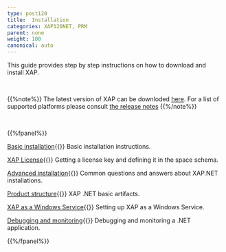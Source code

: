 ```yaml
---
type: post120
title:  Installation
categories: XAP120NET, PRM
parent: none
weight: 100
canonical: auto
---
```





This guide provides step by step instructions on how to download and install XAP.


<br>

{{%note%}}
The latest version of XAP can be downloded [here](http://www.gigaspaces.com/xap-download).
For a list of supported platforms please consult [the release notes](/release_notes)
{{%/note%}}

<br>

{{%fpanel%}}

[Basic installation](./installation.html){{<wbr>}}
Basic installation instructions.

[XAP License](./license-key.html){{<wbr>}}
Getting a license key and defining it in the space schema.

[Advanced installation](./advanced-installation-scenarios.html){{<wbr>}}
Common questions and answers about XAP.NET installations.

[Product structure](./product-structure.html){{<wbr>}}
XAP .NET basic artifacts.

[XAP as a Windows Service](./gigaspaces-services-manager.html){{<wbr>}}
Setting up XAP as a Windows Service.

[Debugging and monitoring](./debugging-a-xapnet-application.html){{<wbr>}}
Debugging and monitoring a .NET application.


{{%/fpanel%}}

